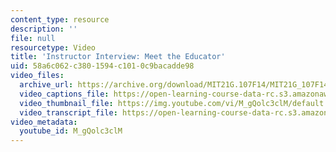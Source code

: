 ```yaml
---
content_type: resource
description: ''
file: null
resourcetype: Video
title: 'Instructor Interview: Meet the Educator'
uid: 58a6c062-c380-1594-c101-0c9bacadde98
video_files:
  archive_url: https://archive.org/download/MIT21G.107F14/MIT21G_107F14_MeetTheEducator_300k.mp4
  video_captions_file: https://open-learning-course-data-rc.s3.amazonaws.com/21g-107-chinese-i-streamlined-fall-2014/4ca77582793d5924a710902f4f8a4961_805687.vtt
  video_thumbnail_file: https://img.youtube.com/vi/M_gQolc3clM/default.jpg
  video_transcript_file: https://open-learning-course-data-rc.s3.amazonaws.com/21g-107-chinese-i-streamlined-fall-2014/12ce94b436f985c25f044f104fc4ca2e_805687.pdf
video_metadata:
  youtube_id: M_gQolc3clM
---
```

